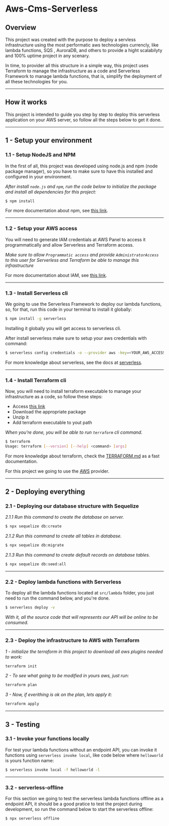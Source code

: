 # Aws-Cms-Serverless

## Overview

This project was created with the purpose to deploy a servless infrastructure using the most performatic aws technologies currencly, like lambda functions, SQS , AuroraDB, and others to provide a hight scalabilyty and 100% uptime project in any scenary.

In time, to provider all this structure in a simple way, this project uses Terraform to manage the infrastructure as a code and Serverless Framework to manage lambda functions, that is, simplify the deployment of all these technologies for you.

---

## How it works

This project is intended to guide you step by step to deploy this serverless application on your AWS server, so follow all the steps below to get it done.

---

## 1 - Setup your environment

### 1.1 - Setup NodeJS and NPM

In the first of all, this project was developed using node.js and npm (node package manager), so you have to make sure to have this installed and configured in your environment.

_After install `node.js` and `npm`, run the code below to initialize the package and install all dependencies for this project:_

```bash
$ npm install
```

For more documentation about npm, see [this link](https://www.npmjs.com/get-npm.).

---

### 1.2 - Setup your AWS access

You will need to generate IAM credentials at AWS Panel to access it programmatically and allow Serverless and Terraform access.

_Make sure to allow `Programmatic access` and provide `AdministratorAccess` to this user for Serverless and Terraform be able to manage this infrastructure_

For more documentation about IAM, see [this link](https://docs.aws.amazon.com/IAM/latest/UserGuide/id_users_create.html).

--- 

### 1.3 - Install Serverless cli

We going to use the Serverless Framework to deploy our lambda functions, so, for that, run this code in your terminal to install it globally:  

```bash
$ npm install -g serverless
```
Installing it globally you will get access to serverless cli.

After install serverless make sure to setup your aws credentials with command:

```bash
$ serverless config credentials -o --provider aws -key=<YOUR_AWS_ACCESS_KEY> --secret=<YOUR_AWS_SECRET_ACCESS_KEY>
```

For more knowledge about serverless, see the docs at [serverless](https://www.serverless.com/framework/docs/).

--- 

### 1.4 - Install Terraform cli

Now, you will need to install terraform executable to manage your infrastructure as a code, so follow these steps:

* Access [this link](https://www.terraform.io/downloads.html)
* Download the appropriate package
* Unzip it
* Add terraform executable to yout path

_When you're done, you will be able to run `terraform` cli command._
```bash
$ terraform
Usage: terraform [--version] [--help] <command> [args]
```

For more knowledge about terraform, check the [TERRAFORM.md](./TERRAFORM.md) as a fast documentation.

For this project we going to use the [AWS](https://www.terraform.io/docs/providers/aws/index.html) provider.

--- 

## 2 - Deploying everything

### 2.1 - Deploying our database structure with Sequelize

_2.1.1 Run this command to create the database on server._
```bash
$ npx sequelize db:create
```
_2.1.2 Run this command to create all tables in database._
```bash
$ npx sequelize db:migrate
```
_2.1.3 Run this command to create default records on database tables._
```bash
$ npx sequelize db:seed:all
```

--- 

### 2.2 - Deploy lambda functions with Serverless

To deploy all the lambda functions located at `src/lambda` folder, you just need to run the command below, and you're done.

```bash
$ serverless deploy -v
```
_With it, all the source code that will represents our API will be online to be consumed._

---

### 2.3 - Deploy the infrastructure to AWS with Terraform
_1 - initialize the terraform in this project to download all aws plugins needed to work:_
```bash
terraform init
```
_2 - To see what going to be modified in yours aws, just run:_
```bash
terraform plan
```
_3 - Now, if everithing is ok on the plan, lets apply it:_
```bash
terraform apply
```

---

## 3 - Testing

### 3.1 - Invoke your functions locally
For test your lambda functions without an endpoint API, you can invoke it functions using `serverless invoke local`, like code below where `helloworld` is yours function name:

```bash
$ serverless invoke local -f helloworld -l
```
--- 

### 3.2 - serverless-offline
For this section we going to test the serverless lambda functions offline as a endpoint API, it should be a good pratice to test the project during development, so run the command below to start the serverless offline:

```bash
$ npx serverless offline
```
